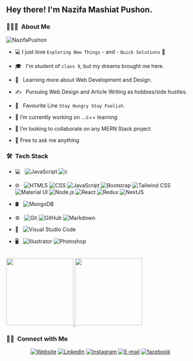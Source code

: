 ## Hey there! I'm Nazifa Mashiat Pushon.

### 👨🏻‍💻 &nbsp;About Me

<p align="left"> <img src="https://komarev.com/ghpvc/?username=NazifaPushon&label=Profile%20views&color=0e75b6&style=flat" alt="NazifaPushon" /> </p>

- :computer: I just love `Exploring New Things` - and - `Quick Solutions` 🤔
- 🎓 &nbsp; I'm student of `class 9`, but my dreams brought me here.
- 🌱 &nbsp; Learning more about Web Development and Design.
- ✍️ &nbsp; Pursuing Web Design and Article Writing as hobbies/side hustles.
- :book: &nbsp; Favourite Line `Stay Hungry Stay Foolish`.

- 🔭 I’m currently working on ...c++ learning
- 👯 I’m looking to collaborate on any MERN Stack project
- 💬 Free to ask me anything

<h3> 🛠 &nbsp;Tech Stack</h3>

- 💻 &nbsp;
  ![JavaScript](https://img.shields.io/badge/-JavaScript-333333?style=flat&logo=javascript)
  ![c](https://img.shields.io/badge/-C-333333?style=flat&logo=c)
- 🌐 &nbsp;
  ![HTML5](https://img.shields.io/badge/-HTML5-333333?style=flat&logo=HTML5)
  ![CSS](https://img.shields.io/badge/-CSS-333333?style=flat&logo=CSS3&logoColor=1572B6)
  ![JavaScript](https://img.shields.io/badge/-JavaScript-333333?style=flat&logo=javascript)
  ![Bootstrap](https://img.shields.io/badge/-Bootstrap-333333?style=flat&logo=bootstrap&logoColor=563D7C)
  ![Tailwind CSS](https://img.shields.io/badge/-TailwindCSS-333333?style=flat&logo=tailwindcss)
  ![Material UI](https://img.shields.io/badge/-MaterialUI-333333?style=flat&logo=mui)
  ![Node.js](https://img.shields.io/badge/-Node.js-333333?style=flat&logo=node.js)
  ![React](https://img.shields.io/badge/-React-333333?style=flat&logo=react)
  ![Redux](https://img.shields.io/badge/-Redux-333333?style=flat&logo=redux)
  ![NextJS](https://img.shields.io/badge/-NextJS-333333?style=flat&logo=next.js)
  
- 🛢 &nbsp;
  ![MongoDB](https://img.shields.io/badge/-MongoDB-333333?style=flat&logo=mongodb)
  
- ⚙️ &nbsp;
  ![Git](https://img.shields.io/badge/-Git-333333?style=flat&logo=git)
  ![GitHub](https://img.shields.io/badge/-GitHub-333333?style=flat&logo=github)
  ![Markdown](https://img.shields.io/badge/-Markdown-333333?style=flat&logo=markdown)
  
- 🔧 &nbsp;
  ![Visual Studio Code](https://img.shields.io/badge/-Visual%20Studio%20Code-333333?style=flat&logo=visual-studio-code&logoColor=007ACC)
- 🖥 &nbsp;
  ![Illustrator](https://img.shields.io/badge/-BasicIllustrator-333333?style=flat&logo=adobe-illustrator)
  ![Photoshop](https://img.shields.io/badge/-BasicPhotoshop-333333?style=flat&logo=adobe-photoshop)

<br/>

<a href="https://github.com/mehedisarkar2k">
  <img height="180em" src="https://github-readme-stats.vercel.app/api?username=NazifaPushon&theme=buefy&show_icons=true" />
  <img height="180em" src="https://github-readme-stats.vercel.app/api/top-langs/?username=NazifaPushon&theme=buefy&layout=compact" />
</a>

<br/>

<h3> 🤝🏻 &nbsp;Connect with Me </h3>

<p align="center">
<a href="#"><img alt="Website" src="https://img.shields.io/badge/Website-Nazifa%20Mashiat%20Pushon-blue?style=flat-square&logo=google-chrome"></a>
<a href="https://www.linkedin.com/in/nazifa-pushon"><img alt="LinkedIn" src="https://img.shields.io/badge/LinkedIn-NazifaPushon-blue?style=flat-square&logo=linkedin"></a>
<a href="https://www.instagram.com/nazifamashiat/"><img alt="Instagram" src="https://img.shields.io/badge/Instagram-nazifamashiat-blue?style=flat-square&logo=instagram"></a>
<a href="mashiat.pushon@gmail.com"><img alt="E-mail" src="https://img.shields.io/badge/Email-mashiat.pushon@gmail.com-blue?style=flat-square&logo=gmail"></a>
<a href="https://www.facebook.com/yyPushonyy/"><img alt="facebook" src="https://img.shields.io/badge/Facebook-Nazifa%20Mashiat%20Pushon-blue?style=flat-square&logo=facebook"></a>
</p>
